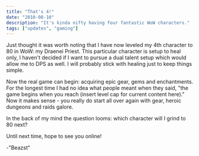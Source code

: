 ```yaml
---
title: "That's 4!"
date: "2010-08-10"
description: "It's kinda nifty having four fantastic WoW characters."
tags: ["updates", "gaming"]
---
```


Just thought it was worth noting that I have now leveled my 4th character to 80 in WoW: my Draenei Priest.  This particular character is setup to heal only, I haven't decided if I want to pursue a dual talent setup which would allow me to DPS as well.  I will probably stick with healing just to keep things simple.  

Now the real game can begin: acquiring epic gear, gems and enchantments.  For the longest time I had no idea what people meant when they said, "the game begins when you reach (insert level cap for current content here)."  Now it makes sense - you really do start all over again with gear, heroic dungeons and raids galore.

In the back of my mind the question looms: which character will I grind to 80 next?

Until next time, hope to see you online!

-"Beazst"
